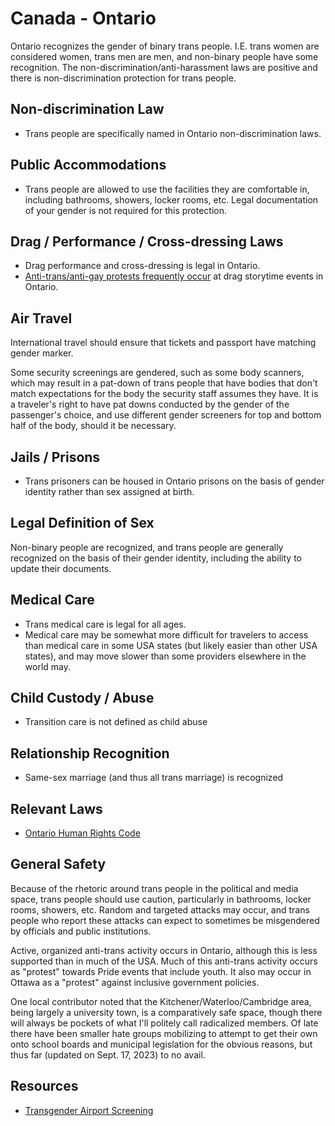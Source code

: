 # Canada - Ontario

Ontario recognizes the gender of binary trans people. I.E. trans women
are considered women, trans men are men, and non-binary people have some
recognition. The non-discrimination/anti-harassment laws are positive and
there is non-discrimination protection for trans people.

## Non-discrimination Law

 * Trans people are specifically named in Ontario non-discrimination laws.

## Public Accommodations

 * Trans people are allowed to use the facilities they are comfortable
   in, including bathrooms, showers, locker rooms, etc.  Legal
   documentation of your gender is not required for this protection.

## Drag / Performance / Cross-dressing Laws

 * Drag performance and cross-dressing is legal in Ontario.
 * [Anti-trans/anti-gay protests frequently
   occur](https://www.cbc.ca/news/canada/london/supporters-outnumber-protesters-at-drag-queen-storytime-in-woodstock-ont-1.6781291)
   at drag storytime events in Ontario.

## Air Travel

International travel should ensure that tickets and passport have
matching gender marker.

Some security screenings are gendered, such as some body scanners, which
may result in a pat-down of trans people that have bodies that don't
match expectations for the body the security staff assumes they have. It
is a traveler's right to have pat downs conducted by the gender of the
passenger's choice, and use different gender screeners for top and
bottom half of the body, should it be necessary.

## Jails / Prisons

 * Trans prisoners can be housed in Ontario prisons on the basis of
   gender identity rather than sex assigned at birth.

## Legal Definition of Sex

Non-binary people are recognized, and trans people are generally
recognized on the basis of their gender identity, including the ability
to update their documents.

## Medical Care

 * Trans medical care is legal for all ages.
 * Medical care may be somewhat more difficult for travelers to access
   than medical care in some USA states (but likely easier than other
   USA states), and may move slower than some providers elsewhere in the
   world may.

## Child Custody / Abuse

 * Transition care is not defined as child abuse

## Relationship Recognition

 * Same-sex marriage (and thus all trans marriage) is recognized

## Relevant Laws

 * [Ontario Human Rights Code](https://www.ohrc.on.ca/en/ontario-human-rights-code)

## General Safety

Because of the rhetoric around trans people in the political and media
space, trans people should use caution, particularly in bathrooms,
locker rooms, showers, etc.  Random and targeted attacks may occur, and
trans people who report these attacks can expect to sometimes be misgendered
by officials and public institutions.

Active, organized anti-trans activity occurs in Ontario, although this
is less supported than in much of the USA. Much of this anti-trans
activity occurs as "protest" towards Pride events that include youth.
It also may occur in Ottawa as a "protest" against inclusive government
policies.

One local contributor noted that the Kitchener/Waterloo/Cambridge area, being
largely a university town, is a comparatively safe space, though there
will always be pockets of what I'll politely call radicalized members.
Of late there have been smaller hate groups mobilizing to attempt to get
their own onto school boards and municipal legislation for the obvious
reasons, but thus far (updated on Sept. 17, 2023) to no avail.

## Resources

 * [Transgender Airport Screening](https://www.catsa-acsta.gc.ca/en/transgender-passengers)
